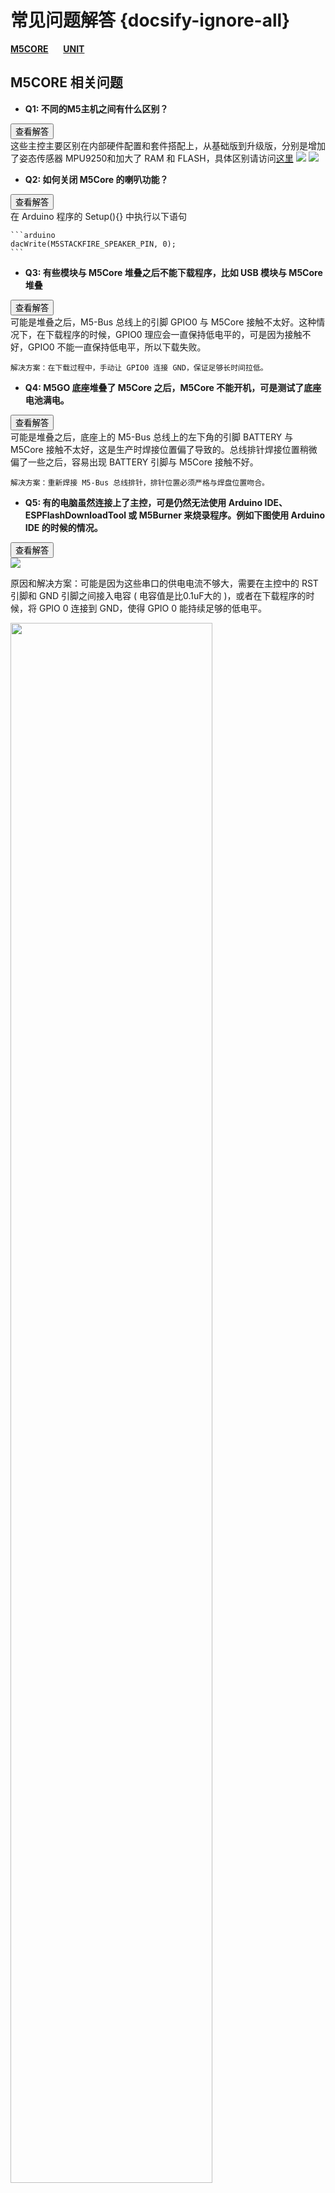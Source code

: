 # 常见问题解答 {docsify-ignore-all}

**[M5CORE](#M5CORE-Question)**&nbsp;&nbsp;&nbsp;&nbsp;&nbsp;&nbsp;**[UNIT](#UNIT-Question)**

<!-- **[主控](#主控)**&nbsp;&nbsp;&nbsp;&nbsp;&nbsp;&nbsp;**[模块](#模块)**&nbsp;&nbsp;&nbsp;&nbsp;&nbsp;&nbsp;**[底座](#底座)**&nbsp;&nbsp;&nbsp;&nbsp;&nbsp;&nbsp;**[单元](#单元)** -->


## M5CORE 相关问题

- **Q1: 不同的M5主机之间有什么区别？**

<div class="container">
  <button type="button" class="btn btn-primary" data-toggle="collapse" data-target="#Q1">查看解答</button>
  <div id="Q1" class="collapse">
    这些主控主要区别在内部硬件配置和套件搭配上，从基础版到升级版，分别是增加了姿态传感器 MPU9250和加大了 RAM 和 FLASH，具体区别请访问<a href="https://github.com/m5stack/M5-Schematic/blob/master/Core/hardware_difference_between_cores_zh_CN.md">这里</a>

<img src="https://m5stack.oss-cn-shenzhen.aliyuncs.com/image/m5-docs_table/core_comparison/core_main_comparison_04_zh_CN.png">

<img src="https://m5stack.oss-cn-shenzhen.aliyuncs.com/image/m5-docs_table/core_comparison/core_main_comparison_05_zh_CN.png">
  </div>
</div>


- **Q2: 如何关闭 M5Core 的喇叭功能？**

<div class="container">
  <button type="button" class="btn btn-primary" data-toggle="collapse" data-target="#Q2">查看解答</button>
  <div id="Q2" class="collapse">
    在 Arduino 程序的 Setup(){} 中执行以下语句

    ```arduino
    dacWrite(M5STACKFIRE_SPEAKER_PIN, 0);
    ```
  </div>
</div>

- **Q3: 有些模块与 M5Core 堆叠之后不能下载程序，比如 USB 模块与 M5Core 堆叠**

<div class="container">
  <button type="button" class="btn btn-primary" data-toggle="collapse" data-target="#Q3">查看解答</button>
  <div id="Q3" class="collapse">
    可能是堆叠之后，M5-Bus 总线上的引脚 GPIO0 与 M5Core 接触不太好。这种情况下，在下载程序的时候，GPIO0 理应会一直保持低电平的，可是因为接触不好，GPIO0 不能一直保持低电平，所以下载失败。

    解决方案：在下载过程中，手动让 GPIO0 连接 GND，保证足够长时间拉低。
  </div>
</div>


- **Q4: M5GO 底座堆叠了 M5Core 之后，M5Core 不能开机，可是测试了底座电池满电。**

<div class="container">
  <button type="button" class="btn btn-primary" data-toggle="collapse" data-target="#Q4">查看解答</button>
  <div id="Q4" class="collapse">
    可能是堆叠之后，底座上的 M5-Bus 总线上的左下角的引脚 BATTERY 与 M5Core 接触不太好，这是生产时焊接位置偏了导致的。总线排针焊接位置稍微偏了一些之后，容易出现 BATTERY 引脚与 M5Core 接触不好。

    解决方案：重新焊接 M5-Bus 总线排针，排针位置必须严格与焊盘位置吻合。
  </div>
</div>

- **Q5: 有的电脑虽然连接上了主控，可是仍然无法使用 Arduino IDE、ESPFlashDownloadTool 或 M5Burner 来烧录程序。例如下图使用 Arduino IDE 的时候的情况。**

<div class="container">
  <button type="button" class="btn btn-primary" data-toggle="collapse" data-target="#Q5">查看解答</button>
  <div id="Q5" class="collapse">
<img src="assets/img/faq/faq_03.png">

原因和解决方案：可能是因为这些串口的供电电流不够大，需要在主控中的 RST 引脚和 GND 引脚之间接入电容 ( 电容值是比0.1uF大的 )，或者在下载程序的时候，将 GPIO 0 连接到 GND，使得 GPIO 0 能持续足够的低电平。

<img src="assets/img/faq/faq_05.png" width="80%" height="80%">

<img src="assets/img/faq/faq_06.png" width="80%" height="80%">

<img src="assets/img/faq/faq_07.png" width="100%" height="100%">
  </div>
</div>

- **Q6: ESP32 有哪些特殊的 GPIO 管脚需要注意？**

<div class="container">
  <button type="button" class="btn btn-primary" data-toggle="collapse" data-target="#Q6">查看解答</button>
  <div id="Q6" class="collapse">
    ESP32 有 34 个 GPIO 管脚，其中 GPIO 34-39 仅用作输入，不能作为输出，其他的既可以作为输入又可以作为输出管脚。
  </div>
</div>


- **Q7: 为什么带 MPU9250 的 Stick 烧录了出厂固件之后，按按键 A，结果显示 "No"，即 "不存在9250"。**

<div class="container">
  <button type="button" class="btn btn-primary" data-toggle="collapse" data-target="#Q7">查看解答</button>
  <div id="Q7" class="collapse">
    重启这个 Stick，就可以显示。因为读取 MPU9250 的代码放置在出厂程序的 setup() 函数中，开机只执行一次，所以重启，让 Stick 再检测一次 MPU9250。
  </div>
</div>

- **Q8: 烧录FACES Kit 出厂程序后，屏幕上显示如下的错误**

<div class="container">
  <button type="button" class="btn btn-primary" data-toggle="collapse" data-target="#Q8">查看解答</button>
  <div id="Q8" class="collapse">
    <img src="assets/img/faq/faq_08_01.png" width="100%" height="100%">
    这是正常现象，因为程序里面有没main.py文件，所以才有这个警告。    
  </div>
</div>

- **Q9: M5stickC 无法开机.**

<div class="container">
  <button type="button" class="btn btn-primary" data-toggle="collapse" data-target="#Q9">查看解答</button>
  <div id="Q9" class="collapse">

  以下操作能够使设备恢复正常：1，将BAT短接到GND。 2.插入USB线。 3，屏幕亮起后停止短接，USB继续为设备充电. 

  </div>
</div>


- **Q10: M5stickC 无法识别端口(COM)**

<div class="container">
  <button type="button" class="btn btn-primary" data-toggle="collapse" data-target="#Q10">查看解答</button>
  <div id="Q10" class="collapse">

  M5StickC仅支持WIN10&Linux&MAC免驱，其余操作系统则需要用户自行安装驱动程序。

  安装步骤：1，点击下方链接，下载驱动安装包. 2.连接设备，并打开电脑设备管理器端口选项。 3，右键点击未能识别的设备，进行手动更新。

  <a href="https://www.ftdichip.com/Drivers/VCP.htm">驱动下载连接</a>
  </div>
</div>

- **Q11: M5StickC 烧录UIFlow完成 没有显示**

<div class="container">
  <button type="button" class="btn btn-primary" data-toggle="collapse" data-target="#U-Q11">查看解答</button>
  <div id="U-Q11" class="collapse">
    M5StickC默认刷新完固件后不会自动复位，需要手动按左侧开机键。
  </div>
</div>

- **Q12: UIFlow显示已经上传或者下载成功，但是并没有看到程序有所改变**

<div class="container">
  <button type="button" class="btn btn-primary" data-toggle="collapse" data-target="#U-Q12">查看解答</button>
  <div id="U-Q12" class="collapse">
    可能是网络与服务器连接不稳定导致的，建议重启M5Stack，多刷新几次硬件连接状态再执行上传下载操作。
  </div>
</div>

- **Q13: M5StickC 和 M5StickC+ 有什么区别**

<div class="container">
  <button type="button" class="btn btn-primary" data-toggle="collapse" data-target="#U-Q13">查看解答</button>
  <div id="U-Q13" class="collapse">
    M5StickC与M5StickC+在硬件配置上完全一致，只是M5StickC+增加了几个HAT，比单独购买合算一些。
  </div>
</div>

- **Q14: M5StickV 加载不了SD卡**

<div class="container">
  <button type="button" class="btn btn-primary" data-toggle="collapse" data-target="#U-Q14">查看解答</button>
  <div id="U-Q14" class="collapse">
    首先要确认SD卡的格式是否为FAT32，不可以存在分区，一些大容量SD卡通常被格式化为NTFS类型，对SD卡的兼容度做了以下测试。

  <a href="https://docs.m5stack.com/#/zh_CN/core/m5stickv">SD卡兼容性列表</a>
  </div>
</div>

- **Q15: 向V-Training发送照片但是接收的邮件并未包含模型文件**

<div class="container">
  <button type="button" class="btn btn-primary" data-toggle="collapse" data-target="#U-Q15">查看解答</button>
  <div id="U-Q15" class="collapse">
    仔细检查邮件中的内容，训练错误将在邮件中指出，发送的照片中只允许包含指定的两个文件夹，照片的最低数量和分类有要求，如果存在隐藏文件会导致训练失败。

  <a href="https://docs.m5stack.com/#/zh_CN/related_documents/v-training"> V-Training详细使用教程 </a>
  </div>
</div>

- **Q16: Arduino程序中开启了串口，但是下载运行后发现屏幕不亮或者不断重启**

<div class="container">
  <button type="button" class="btn btn-primary" data-toggle="collapse" data-target="#U-Q16">查看解答</button>
  <div id="U-Q16" class="collapse">
    M5.begin()在初始化时已经默认开启串口波特率为115200，重复定义会导致程序不正常，如果有外接串口硬件，接好硬件后再开机。
  </div>
</div>

- **Q17: 烧录程序时出现MD5文件错误**

<div class="container">
  <button type="button" class="btn btn-primary" data-toggle="collapse" data-target="#U-Q17">查看解答</button>
  <div id="U-Q17" class="collapse">
    首先仔细检查你的程序，确认没有任何问题，其次使用M5Burner进行擦除，检查是否可以清除成功，再次烧录FactoryTest检查是否可以烧录，如果能成功操作，说明没有问题，如果重复出现MD5文件错误则很大概率FLASH已经损坏。
  </div>
</div>

- **Q18: 如何提高M5Stack和M5StickC续航时间**

<div class="container">
  <button type="button" class="btn btn-primary" data-toggle="collapse" data-target="#U-Q18">查看解答</button>
  <div id="U-Q18" class="collapse">
    首先在程序上进行优化，减少不必要的检测次数；其次通过调用休眠功能，合理的进行休眠和唤醒；此外官方有配套的电池底座可以添加。
  </div>
</div>

- **Q19: 能否连接5G频段的Wi-Fi**

<div class="container">
  <button type="button" class="btn btn-primary" data-toggle="collapse" data-target="#U-Q19">查看解答</button>
  <div id="U-Q19" class="collapse">
    ESP32芯片不支持5G频段的WiFi，只可以连接2.4G。
  </div>
</div>

- **Q20: UIFlow的Micropython与官方主线Micropython有什么区别**

<div class="container">
  <button type="button" class="btn btn-primary" data-toggle="collapse" data-target="#U-Q20">查看解答</button>
  <div id="U-Q20" class="collapse">
    UIFlow是基于主线Micropython的二次封装，集成了大量M5Stack官方库，在使用上UIFlow更加简单容易理解，同时也大部分兼容主线的API写法。
  </div>
</div>

- **Q21: Arduino的部分实例与GitHub不一致**

<div class="container">
  <button type="button" class="btn btn-primary" data-toggle="collapse" data-target="#U-Q21">查看解答</button>
  <div id="U-Q21" class="collapse">
    Arduino中的实例用于出厂基础功能测试，更新速度较慢，GitHub更新较快，代码比较完善，建议直接从GitHub下载。
  </div>
</div>

- **Q22: BASIC可以使用UIFlow和M5GO的配件吗**

<div class="container">
  <button type="button" class="btn btn-primary" data-toggle="collapse" data-target="#U-Q22">查看解答</button>
  <div id="U-Q22" class="collapse">
    UIFlow是可以使用的，只是UIFlow中硬件部分有部分功能不可用，M5GO的配件是兼容的。
  </div>
</div>

- **Q23: 支持中文显示吗**

<div class="container">
  <button type="button" class="btn btn-primary" data-toggle="collapse" data-target="#U-Q23">查看解答</button>
  <div id="U-Q23" class="collapse">
    在Arduino环境中支持GB2312编码显示，参考Display中的hzk16示例，在Micropython环境下受限于执行速度和UTF-8文件大小，暂不支持。
  </div>
</div>

- **Q24: M5Stack BASIC一直正常使用，突然无法开机了，即使连接了USB**

<div class="container">
  <button type="button" class="btn btn-primary" data-toggle="collapse" data-target="#U-Q24">查看解答</button>
  <div id="U-Q24" class="collapse">
    将BASIC底座去掉，尝试开机可以启动，很大可能是底座与M-BUS接触不良导致的。
  </div>
</div>

- **Q25: M5StickV有没有相关的教程可以参考**

<div class="container">
  <button type="button" class="btn btn-primary" data-toggle="collapse" data-target="#U-Q25">查看解答</button>
  <div id="U-Q25" class="collapse">
    M5StickV采用K210芯片兼容Maixpy的开发环境，可以参考Maixpy的官方文档进行学习。
  </div>
</div>

- **Q26: 有些API为什么在资料里查不到**

<div class="container">
  <button type="button" class="btn btn-primary" data-toggle="collapse" data-target="#U-Q26">查看解答</button>
  <div id="U-Q26" class="collapse">
    提供的参考API仅限于M5硬件封装的功能，软件应用的库比如WIFI，HTTP等不属于提供的范畴，可参考其他ESP32和Arduino库，使用上是通用的。
  </div>
</div>


- **Q27: 编写的程序里用到了按键，但是按过一次之后就再也不起作用**

<div class="container">
  <button type="button" class="btn btn-primary" data-toggle="collapse" data-target="#U-Q27">查看解答</button>
  <div id="U-Q27" class="collapse">
    使用按键和喇叭需要在执行后添加M5.update()来重新响应。
  </div>
</div>

- **Q28: 想用官方的传感器配件，又想外接自己的传感器，该如何堆叠**

<div class="container">
  <button type="button" class="btn btn-primary" data-toggle="collapse" data-target="#U-Q28">查看解答</button>
  <div id="U-Q28" class="collapse">
    建议使用PLUS模块+CORE的底座实现。
  </div>
</div>

- **Q29: M5Camera写完程序以后运行发现画面是反的**

<div class="container">
  <button type="button" class="btn btn-primary" data-toggle="collapse" data-target="#U-Q29">查看解答</button>
  <div id="U-Q29" class="collapse">
    尝试添加以下代码来解决。
    sensor_t *s = esp_camera_sensor_get();
    s->set_vflip(s, 1);
	  s->set_hmirror(s, 1);
  </div>
</div>

- **Q30: 如何挂载多个相同I2C地址的传感器**

<div class="container">
  <button type="button" class="btn btn-primary" data-toggle="collapse" data-target="#U-Q30">查看解答</button>
  <div id="U-Q30" class="collapse">
    可以使用Pa.HUB配件外接6个I2C设备。
  </div>
</div>



## UNIT 相关问题

- **Q1: M5Stack 的多款摄像头 Unit 之间有什么区别？**

<div class="container">
  <button type="button" class="btn btn-primary" data-toggle="collapse" data-target="#U-Q1">查看解答</button>
  <div id="U-Q1" class="collapse">
    这些摄像头主要区别在于一些管脚 (OV2640-SIOD、OV2640-VSYNC、GROVE 接口)、镜头类型、有无 PSRAM，具体区别请访问<a href="https://shimo.im/sheets/gP96C8YTdyjGgKQC/e2041">这里</a>

<img src="https://m5stack.oss-cn-shenzhen.aliyuncs.com/image/m5-docs_table/camera_comparison/camera_comparison_zh_CN.png">
  </div>
</div>


- **Q2: 摄像头通过 WIFI 传输图像给手机，能传输多远？**

<div class="container">
  <button type="button" class="btn btn-primary" data-toggle="collapse" data-target="#U-Q2">查看解答</button>
  <div id="U-Q2" class="collapse">
    经过测试，在室内使用 M5Camera 能传输 20 米左右。
  </div>
</div>

- **Q3: BettleC连接手机遥控有时会无法响应**

<div class="container">
  <button type="button" class="btn btn-primary" data-toggle="collapse" data-target="#U-Q3">查看解答</button>
  <div id="U-Q3" class="collapse">
    大部分是由于电池电量过低引起的，如果电池电量不足会导致信号质量严重衰减。
  </div>
</div>
